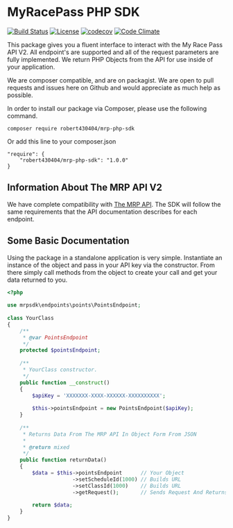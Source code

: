 # MyRacePass PHP SDK 

[![Build Status](https://travis-ci.org/Robert430404/mrp-php-sdk.svg?branch=master)](https://travis-ci.org/Robert430404/mrp-php-sdk)
[![License](https://img.shields.io/badge/license-MIT-blue.svg?style=flat-square)](https://github.com/Robert430404/mrp-php-sdk/blob/master/LICENSE)
[![codecov](https://codecov.io/gh/Robert430404/mrp-php-sdk/branch/master/graph/badge.svg)](https://codecov.io/gh/Robert430404/mrp-php-sdk)
[![Code Climate](https://codeclimate.com/github/Robert430404/mrp-php-sdk/badges/gpa.svg)](https://codeclimate.com/github/Robert430404/mrp-php-sdk)

This package gives you a fluent interface to interact with the My Race Pass API V2. All endpoint's are supported and all of the request parameters are fully implemented. We return PHP Objects from the API for use inside of your application. 

We are composer compatible, and are on packagist. We are open to pull requests and issues here on Github and would appreciate as much help as possible.

In order to install our package via Composer, please use the following command. 

    composer require robert430404/mrp-php-sdk

Or add this line to your composer.json
    
    "require": {
        "robert430404/mrp-php-sdk": "1.0.0"
    }

## Information About The MRP API V2

We have complete compatibility with [The MRP API](http://www.myracepass.com/developers/api/). The SDK will follow the same requirements that the API documentation describes for each endpoint.

## Some Basic Documentation

Using the package in a standalone application is very simple. Instantiate an instance of the object and pass in your API key via the constructor. From there simply call methods from the object to create your call and get your data returned to you.

```php
<?php
     
use mrpsdk\endpoints\points\PointsEndpoint;
     
class YourClass
{
    /**
     * @var PointsEndpoint
     */
    protected $pointsEndpoint;
    
    /**
     * YourClass constructor.
     */
    public function __construct()
    {
        $apiKey = 'XXXXXXX-XXXX-XXXXXX-XXXXXXXXXX';
             
        $this->pointsEndpoint = new PointsEndpoint($apiKey);
    }
    
    /**
     * Returns Data From The MRP API In Object Form From JSON
     * 
     * @return mixed
     */
    public function returnData()
    {
        $data = $this->pointsEndpoint      // Your Object
                     ->setScheduleId(1000) // Builds URL
                     ->setClassId(1000)    // Builds URL
                     ->getRequest();       // Sends Request And Returns Data
            
        return $data;
    }
}
```
